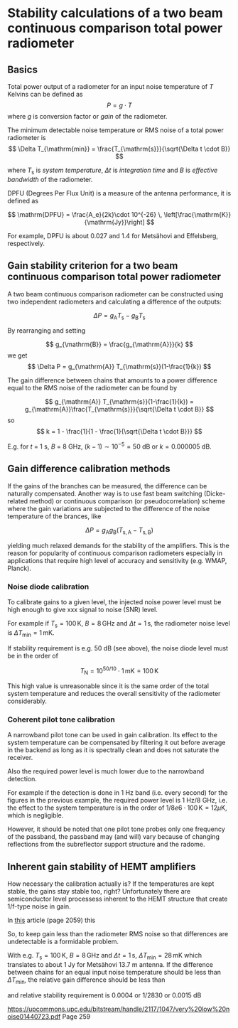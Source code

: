 # Stability calculations of a two beam continuous comparison total power radiometer

## Basics 

Total power output of a radiometer for an input noise temperature of $T$ Kelvins can be defined as 
$$
P = g \cdot T
$$
where $g$ is conversion factor or _gain_ of the radiometer.

The minimum detectable noise temperature or RMS noise of a total power radiometer is
$$
\Delta T_{\mathrm{min}} = \frac{T_{\mathrm{s}}}{\sqrt{\Delta t \cdot B}}
$$

where $T_{\mathrm{s}}$ is *system temperature*,
$\Delta t$ is *integration time* and $B$ is *effective bandwidth* of
the radiometer.

DPFU (Degrees Per Flux Unit) is a measure of the antenna performance, it is defined as

$$ \mathrm{DPFU} = \frac{A_e}{2k}\cdot 10^{-26} \, \left[\frac{\mathrm{K}}{\mathrm{Jy}}\right]
$$

For example, DPFU is about 0.027 and 1.4 for Metsähovi and Effelsberg, respectively.



## Gain stability criterion for a two beam continuous comparison total power radiometer

A two beam continuous comparison radiometer can be constructed using
two independent radiometers and calculating a difference of the
outputs:

$$ 
\Delta P = g_{\mathrm{A}} T_{\mathrm{s}} - g_{\mathrm{B}} T_{\mathrm{s}}
$$

By rearranging and setting

$$
 g_{\mathrm{B}} = \frac{g_{\mathrm{A}}}{k}
$$
we get
$$
\Delta P = g_{\mathrm{A}} T_{\mathrm{s}}(1-\frac{1}{k})
$$

The gain difference between chains that amounts to a power difference
equal to the RMS noise of the radiometer can be found by

$$
 g_{\mathrm{A}} T_{\mathrm{s}}(1-\frac{1}{k}) = g_{\mathrm{A}}\frac{T_{\mathrm{s}}}{\sqrt{\Delta t \cdot B}}
$$
so
$$
k = 1 - \frac{1}{1 - \frac{1}{\sqrt{\Delta t \cdot B}}}
$$

E.g. for $t$ = 1 s, $B$ = 8 GHz, $(k - 1) \sim 10^{-5} = 50$ dB or $k = 
0.000005$ dB.


## Gain difference calibration methods

If the gains of the branches can be measured, the difference can be naturally
compensated. Another way is to use fast beam switching (Dicke-related
method) or continuous comparison (or pseudocorrelation) scheme where
the gain variations are subjected to the difference of
the noise temperature of the brances, like

$$
\Delta P = g_{\mathrm{A}} g_{\mathrm{B}} (T_{\mathrm{s,A}} - T_{\mathrm{s,B}})
$$

yielding much relaxed demands for the stability of the
amplifiers. This is the reason for popularity of continuous comparison
radiometers especially in applications that require high level of
accuracy and sensitivity (e.g. WMAP, Planck).



### Noise diode calibration

To calibrate gains to a given level, the injected noise power level
must be high enough to give xxx signal to noise (SNR) level.

For example if $T_{\mathrm{s}} = 100 \, \mathrm{K}$, $B = 8 \,
\mathrm{GHz}$ and $\Delta t = 1 \, \mathrm{s}$, the radiometer noise
level is $\Delta T_{\mathrm{min}} = 1 \, \mathrm{mK}$.  

If stability requirement is e.g. 50 dB (see above), the noise diode
level must be in the order of

$$
T_{\mathrm{N}} = 10^{50/10} \cdot 1 \, \mathrm{mK} = 100 \, \mathrm{K}
$$

This high value is unreasonable since it is the same order of the
total system temperature and reduces the overall sensitivity of the
radiometer considerably.


### Coherent pilot tone calibration

A narrowband pilot tone can be used in gain calibration. Its effect to
the system temperature can be compensated by filtering it out before
average in the backend as long as it is spectrally clean and does not
saturate the receiver.

Also the required power level is much lower due to the narrowband
detection.

For example if the detection is done in 1 Hz band (i.e. every second)
for the figures in the previous example, the required power level is 1
Hz/8 GHz, i.e. the effect to the system temperature is in the order of
$1/8e6 \cdot 100 \, \mathrm{K} = 12 \mu \mathrm{K}$, which is
negligible.

However, it should be noted that one pilot tone probes only one
frequency of the passband, the passband may (and will) vary because of
changing reflections from the subreflector support structure and the
radome.

## Inherent gain stability of HEMT amplifiers

How necessary the calibration actually is? If the temperatures are kept stable, the gains stay stable too, right? Unfortunately there are semiconductor level processess inherent to the HEMT structure that create 1/f-type noise in gain.

In [this](https://upcommons.upc.edu/bitstream/handle/2117/1047/very%20low%20noise01440723.pdf) article (page 2059) this 

So, to keep gain less than the radiometer RMS noise so that differences are undetectable is a formidable problem.

With e.g. $T_{\mathrm{s}} = 100 \, \mathrm{K}$, $B = 8 \, \mathrm{GHz}$ and $\Delta t = 1 \, \mathrm{s}$, $\Delta T_{\mathrm{min}} = 28 \, \mathrm{mK}$ which translates to about 1 Jy for Metsähovi 13.7 m antenna.
If the difference between chains for an equal input noise temperature should be less than $\Delta T_{\mathrm{min}}$, the relative gain difference should be less than


 and relative stability requirement is $0.0004$ or $1/2830$ or 0.0015 dB


https://upcommons.upc.edu/bitstream/handle/2117/1047/very%20low%20noise01440723.pdf Page 259
